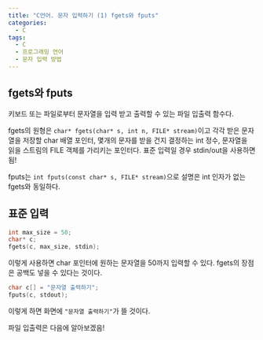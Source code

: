 ```yaml
---
title: "C언어. 문자 입력하기 (1) fgets와 fputs"
categories:
  - C
tags:
  - C
  - 프로그래밍 언어
  - 문자 입력 방법
---
```


## fgets와 fputs

키보드 또는 파일로부터 문자열을 입력 받고 출력할 수 있는 파일 입출력 함수다. 

fgets의 원형은 `char* fgets(char* s, int n, FILE* stream)`이고 각각 받은 문자열을 저장할 char 배열 포인터, 몇개의 문자를 받을 건지 결정하는 int 정수, 문자열을 읽을 스트림의 FILE 객체를 가리키는 포인터다. 표준 입력일 경우 stdin/out을 사용하면 됨! 

fputs는 `int fputs(const char* s, FILE* stream)`으로 설명은 int 인자가 없는 fgets와 동일하다.

## 표준 입력

```c
int max_size = 50;
char* c;
fgets(c, max_size, stdin);
```

이렇게 사용하면 char 포인터에 원하는 문자열을 50까지 입력할 수 있다. fgets의 장점은 공백도 넣을 수 있다는 것이다.

```c
char c[] = "문자열 출력하기";
fputs(c, stdout);
```

이렇게 하면 화면에 `"문자열 출력하기"`가 뜰 것이다. 

파일 입출력은 다음에 알아보겠음!